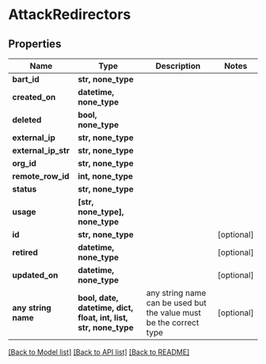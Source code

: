 # AttackRedirectors


## Properties
Name | Type | Description | Notes
------------ | ------------- | ------------- | -------------
**bart_id** | **str, none_type** |  | 
**created_on** | **datetime, none_type** |  | 
**deleted** | **bool, none_type** |  | 
**external_ip** | **str, none_type** |  | 
**external_ip_str** | **str, none_type** |  | 
**org_id** | **str, none_type** |  | 
**remote_row_id** | **int, none_type** |  | 
**status** | **str, none_type** |  | 
**usage** | **[str, none_type], none_type** |  | 
**id** | **str, none_type** |  | [optional] 
**retired** | **datetime, none_type** |  | [optional] 
**updated_on** | **datetime, none_type** |  | [optional] 
**any string name** | **bool, date, datetime, dict, float, int, list, str, none_type** | any string name can be used but the value must be the correct type | [optional]

[[Back to Model list]](../README.md#documentation-for-models) [[Back to API list]](../README.md#documentation-for-api-endpoints) [[Back to README]](../README.md)


